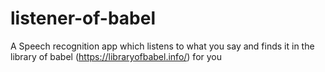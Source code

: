 # listener-of-babel
A Speech recognition app which listens to what you say and finds it in the library of babel (https://libraryofbabel.info/) for you

